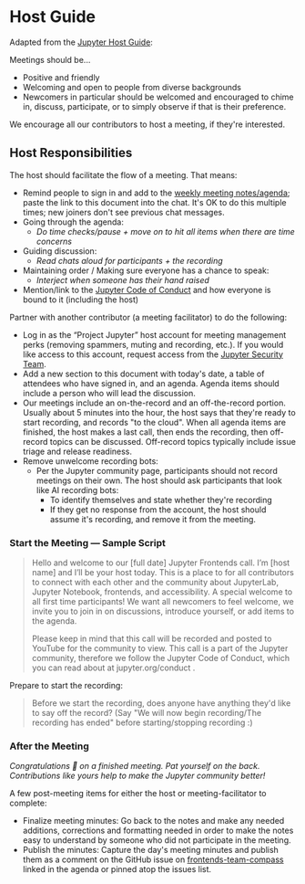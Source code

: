 # Host Guide

Adapted from the [Jupyter Host Guide](https://jupyterlab-team-compass.readthedocs.io/en/latest/host-guide.html):

Meetings should be...

- Positive and friendly
- Welcoming and open to people from diverse backgrounds
- Newcomers in particular should be welcomed and encouraged to
  chime in, discuss, participate, or to simply observe if that is their preference.

We encourage all our contributors to host a meeting, if they're interested.

## Host Responsibilities

The host should facilitate the flow of a meeting. That means:

- Remind people to sign in and add to the [weekly meeting notes/agenda](https://hackmd.io/Y7fBMQPSQ1C08SDGI-fwtg); paste the link to this document into the chat. It's OK to do this multiple times; new joiners don't see previous chat messages.
- Going through the agenda:
  - *Do time checks/pause + move on to hit all items when there are time concerns*
- Guiding discussion:
  - *Read chats aloud for participants + the recording*
- Maintaining order / Making sure everyone has a chance to speak:
  - *Interject when someone has their hand raised*
- Mention/link to the [Jupyter Code of Conduct](https://jupyter.org/governance/conduct/code_of_conduct.html) and how everyone is bound to it (including the host)

Partner with another contributor (a meeting facilitator) to do the following:

- Log in as the “Project Jupyter” host account for meeting management perks (removing spammers, muting and recording, etc.). If you would like access to this account, request access from the [Jupyter Security Team](mailto:security@ipython.org).
- Add a new section to this document with today's date, a table of attendees who have signed in, and an agenda. Agenda items should include a person who will lead the discussion.
- Our meetings include an on-the-record and an off-the-record portion. Usually about 5 minutes into the hour, the host says that they're ready to start recording, and records "to the cloud". When all agenda items are finished, the host makes a last call, then ends the recording, then off-record topics can be discussed. Off-record topics typically include issue triage and release readiness.
- Remove unwelcome recording bots:
  - Per the Jupyter community page, participants
  should not record meetings on their own. The host should ask participants
  that look like AI recording bots:
    - To identify themselves and state whether they're recording
    - If they get no response from the account, the host should assume
      it's recording, and remove it from the meeting.

### Start the Meeting — Sample Script 

> Hello and welcome to our [full date] Jupyter Frontends call. I’m
> [host name] and I’ll be your host today.
> This is a place to for all contributors to connect with each other
> and the community about JupyterLab, Jupyter Notebook, frontends, and accessibility. A special welcome to all first time
> participants! We want all newcomers to feel
> welcome, we invite you to join in on discussions, introduce yourself,
> or add items to the agenda.
> 
> Please keep in mind that this call will be recorded and posted to YouTube for the community to view. This call is a part of the Jupyter community, therefore we follow the Jupyter Code of Conduct, which you can read about at jupyter.org/conduct .

Prepare to start the recording:

> Before we start the recording, does anyone have anything they'd like
> to say off the record? (Say "We will now begin recording/The recording has ended" before starting/stopping recording :)

### After the Meeting

*Congratulations &#x1F680; on a finished meeting. Pat yourself on the back. Contributions like yours help to make the Jupyter community better!*

A few post-meeting items for either the host or meeting-facilitator to complete:

- Finalize meeting minutes: Go back to the notes and make any needed additions, corrections and formatting needed in order to make the notes easy to understand by someone who did not participate in the meeting.
- Publish the minutes: Capture the day's meeting minutes and publish them as a comment on the GitHub issue on [frontends-team-compass](https://github.com/jupyterlab/frontends-team-compass/issues) linked in the agenda or pinned atop the issues list.
